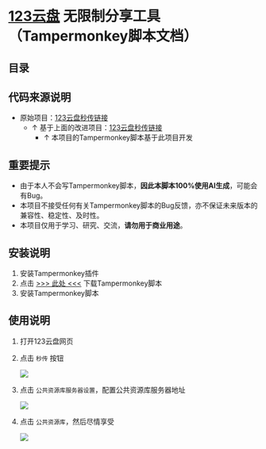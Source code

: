 # [123云盘](https://www.123pan.com) 无限制分享工具（Tampermonkey脚本文档）

## 目录


## 代码来源说明

- 原始项目：[123云盘秒传链接](https://greasyfork.org/zh-CN/scripts/525210-123%E4%BA%91%E7%9B%98%E7%A7%92%E4%BC%A0%E9%93%BE%E6%8E%A5)
  - ↑ 基于上面的改进项目：[123云盘秒传链接](https://greasyfork.org/zh-CN/scripts/536660-123%E4%BA%91%E7%9B%98%E7%A7%92%E4%BC%A0%E9%93%BE%E6%8E%A5)
    - ↑ 本项目的Tampermonkey脚本基于此项目开发

## 重要提示

- 由于本人不会写Tampermonkey脚本，**因此本脚本100%使用AI生成**，可能会有Bug。
- 本项目不接受任何有关Tampermonkey脚本的Bug反馈，亦不保证未来版本的兼容性、稳定性、及时性。
- 本项目仅用于学习、研究、交流，**请勿用于商业用途**。

## 安装说明

1. 安装Tampermonkey插件
2. 点击 [>>> 此处 <<<](https://greasyfork.org/zh-CN/scripts/537874-123%E4%BA%91%E7%9B%98%E7%A7%92%E4%BC%A0%E9%93%BE%E6%8E%A5-with-123pan-unlimited-share) 下载Tampermonkey脚本
3. 安装Tampermonkey脚本

## 使用说明

1. 打开123云盘网页

2. 点击 `秒传` 按钮

    ![](images/TAMPORMONKEY_TUTORIAL/MENU.png)

3. 点击 `公共资源库服务器设置`，配置公共资源库服务器地址

    ![](images/TAMPORMONKEY_TUTORIAL/SETTING.png)

4. 点击 `公共资源库`，然后尽情享受

    ![](images/TAMPORMONKEY_TUTORIAL/PUBLIC_SHARE.png)